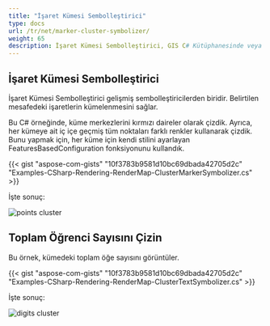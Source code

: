 ```yaml
---
title: "İşaret Kümesi Sembolleştirici"
type: docs
url: /tr/net/marker-cluster-symbolizer/
weight: 65
description: İşaret Kümesi Sembolleştirici, GIS C# Kütüphanesinde veya API'sinde işaretlerin belirtilen mesafede kümelenmesini sağlar.
---
```


## **İşaret Kümesi Sembolleştirici**
İşaret Kümesi Sembolleştirici gelişmiş sembolleştiricilerden biridir. Belirtilen mesafedeki işaretlerin kümelenmesini sağlar.

Bu C# örneğinde, küme merkezlerini kırmızı daireler olarak çizdik. Ayrıca, her kümeye ait iç içe geçmiş tüm noktaları farklı renkler kullanarak çizdik. Bunu yapmak için, her küme için kendi stilini ayarlayan FeaturesBasedConfiguration fonksiyonunu kullandık.

{{< gist "aspose-com-gists" "10f3783b9581d10bc69dbada42705d2c" "Examples-CSharp-Rendering-RenderMap-ClusterMarkerSymbolizer.cs" >}}

İşte sonuç:

![points cluster](points-cluster.png)

## **Toplam Öğrenci Sayısını Çizin**

Bu örnek, kümedeki toplam öğe sayısını görüntüler.

{{< gist "aspose-com-gists" "10f3783b9581d10bc69dbada42705d2c" "Examples-CSharp-Rendering-RenderMap-ClusterTextSymbolizer.cs" >}}

İşte sonuç:

![digits cluster](digits-cluster.png)
